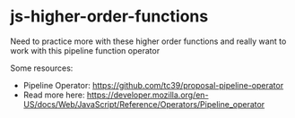 # js-higher-order-functions
Need to practice more with these higher order functions and really want to work with this pipeline function operator

Some resources: 
* Pipeline Operator: https://github.com/tc39/proposal-pipeline-operator
* Read more here: https://developer.mozilla.org/en-US/docs/Web/JavaScript/Reference/Operators/Pipeline_operator
